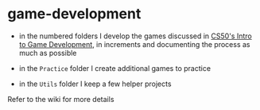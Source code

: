 # game-development

- in the numbered folders I develop the games discussed in [CS50's Intro to Game Development](https://www.youtube.com/playlist?list=PLWKjhJtqVAbluXJKKbCIb4xd7fcRkpzoz), in increments and documenting the process as much as possible

- in the `Practice` folder I create additional games to practice

- in the `Utils` folder I keep a few helper projects

Refer to the wiki for more details
